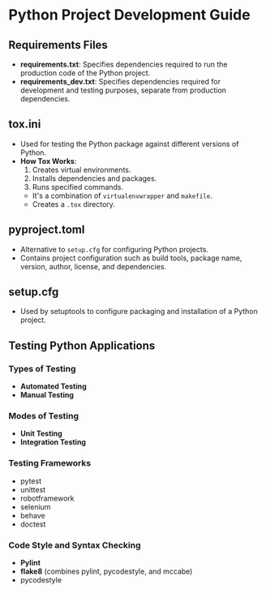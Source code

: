# Python Project Development Guide

## Requirements Files
- **requirements.txt**: Specifies dependencies required to run the production code of the Python project.
- **requirements_dev.txt**: Specifies dependencies required for development and testing purposes, separate from production dependencies.

## tox.ini
- Used for testing the Python package against different versions of Python.
- **How Tox Works**:
  1. Creates virtual environments.
  2. Installs dependencies and packages.
  3. Runs specified commands.
  - It's a combination of `virtualenvwrapper` and `makefile`.
  - Creates a `.tox` directory.

## pyproject.toml
- Alternative to `setup.cfg` for configuring Python projects.
- Contains project configuration such as build tools, package name, version, author, license, and dependencies.

## setup.cfg
- Used by setuptools to configure packaging and installation of a Python project.

## Testing Python Applications
### Types of Testing
- **Automated Testing**
- **Manual Testing**

### Modes of Testing
- **Unit Testing**
- **Integration Testing**

### Testing Frameworks
- pytest
- unittest
- robotframework
- selenium
- behave
- doctest

### Code Style and Syntax Checking
- **Pylint**
- **flake8** (combines pylint, pycodestyle, and mccabe)
- pycodestyle

